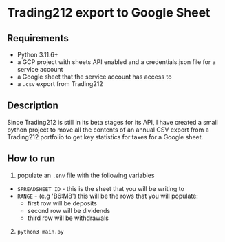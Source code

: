 # Trading212 export to Google Sheet

## Requirements
- Python 3.11.6+ 
- a GCP project with sheets API enabled and a credentials.json file for a service account
- a Google sheet that the service account has access to
- a `.csv` export from Trading212

## Description

Since Trading212 is still in its beta stages for its API, I have created a small python project to move all the contents of an annual CSV export from a  Trading212 portfolio to get key statistics for taxes for a Google sheet.

## How to run

1. populate an `.env` file with the following variables
 - `SPREADSHEET_ID` - this is the sheet that you will be writing to
 - `RANGE` - (e.g 'B6:M8') this will be the rows that you will populate:
    - first row will be deposits
    - second row will be dividends
    - third row will be withdrawals

2. `python3 main.py`
